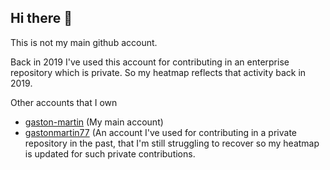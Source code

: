 ## Hi there 👋

<!--
**gmarti28/gmarti28** is a ✨ _special_ ✨ repository because its `README.md` (this file) appears on your GitHub profile.

Here are some ideas to get you started:

- 🔭 I’m currently working on ...
- 🌱 I’m currently learning ...
- 👯 I’m looking to collaborate on ...
- 🤔 I’m looking for help with ...
- 💬 Ask me about ...
- 📫 How to reach me: ...
- 😄 Pronouns: ...
- ⚡ Fun fact: ...
-->

This is not my main github account. 

Back in 2019 I've used this account for contributing in an enterprise repository which is private. So my heatmap reflects that activity back in 2019.

Other accounts that I own

 - [gaston-martin](https://github.com/gaston-martin)  (My main account)
 - [gastonmartin77](https://github.com/gastonmartin77) (An account I've used for contributing in a private repository in the past, that I'm still struggling to recover so my heatmap is updated for such private contributions.

